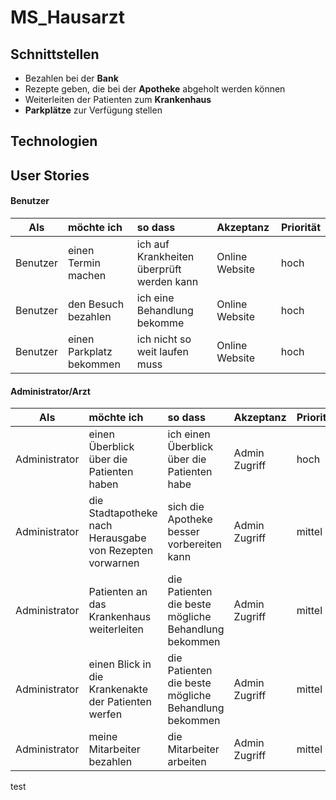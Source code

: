 # MS_Hausarzt

## Schnittstellen

- Bezahlen bei der **Bank**
- Rezepte geben, die bei der **Apotheke** abgeholt werden können
- Weiterleiten der Patienten zum **Krankenhaus**
- **Parkplätze** zur Verfügung stellen



## Technologien





## User Stories


#### Benutzer

| **Als**  | **möchte ich**| **so dass** | **Akzeptanz**| **Priorität** |
| ---- | :----| :----- | :---- | ---- |
| Benutzer | einen Termin machen     | ich auf Krankheiten überprüft werden kann | Online Website      | hoch  |
| Benutzer | den Besuch bezahlen | ich eine Behandlung bekomme | Online Website      | hoch  |
| Benutzer | einen Parkplatz bekommen | ich nicht so weit laufen muss | Online Website      | hoch  |







#### Administrator/Arzt


| **Als**  | **möchte ich**| **so dass** | **Akzeptanz**| **Priorität** |
| ---- | :----| :----- | :---- | ---- |
| Administrator | einen Überblick über die Patienten haben | ich einen Überblick über die Patienten habe | Admin Zugriff | hoch |
| Administrator | die Stadtapotheke nach Herausgabe von Rezepten vorwarnen | sich die Apotheke besser vorbereiten kann | Admin Zugriff | mittel |
| Administrator | Patienten an das Krankenhaus weiterleiten | die Patienten die beste mögliche Behandlung bekommen | Admin Zugriff | mittel |
| Administrator | einen Blick in die Krankenakte der Patienten werfen | die Patienten die beste mögliche Behandlung bekommen | Admin Zugriff | mittel |
| Administrator | meine Mitarbeiter bezahlen | die Mitarbeiter arbeiten | Admin Zugriff | mittel |


test

